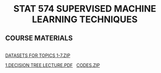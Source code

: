 <html>

  <center><h1>STAT 574 SUPERVISED MACHINE LEARNING TECHNIQUES</h1></center>
  <center></center><h2>COURSE MATERIALS</h2></center>
  <br>
  <a href="DATASETS_TOPICS1-7.ZIP">DATASETS FOR TOPICS 1-7.ZIP</a>
   <p><a href="DecisionTree.pdf">1.DECISION TREE LECTURE.PDF</a>&nbsp;&nbsp;&nbsp;<a href="DECISION_TREE_CODES.ZIP">CODES.ZIP</a></p>
  
 </html>
